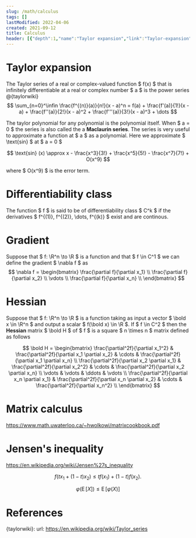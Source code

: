 ```yaml
---
slug: /math/calculus
tags: []
lastModified: 2022-04-06
created: 2021-09-12
title: Calculus
header: [{"depth":1,"name":"Taylor expansion","link":"Taylor-expansion"},{"depth":1,"name":"Differentiability class","link":"Differentiability-class"},{"depth":1,"name":"Gradient","link":"Gradient"},{"depth":1,"name":"Hessian","link":"Hessian"},{"depth":1,"name":"Matrix calculus","link":"Matrix-calculus"},{"depth":1,"name":"Jensen's inequality","link":"Jensen's-inequality"},{"depth":1,"name":"References","link":"References"}]
---
```


# Taylor expansion
The Taylor series of a real or complex-valued function $ f(x) $ that is infinitely differentiable at a real or complex number $ a $ is the power series @{taylorwiki}
$$
\sum_{n=0}^\infin \frac{f^{(n)}(a)}{n!}(x - a)^n = f(a) + \frac{f'(a)}{1!}(x - a) + \frac{f''(a)}{2!}(x - a)^2 + \frac{f'''(a)}{3!}(x - a)^3 + \dots
$$

The taylor polynomial for any polynomial is the polynomial itself. When $ a = 0 $ the series is also called the a **Maclaurin series**. The series is very useful to approximate a function at $ a $ as a polynomial. Here we approximate $ \text{sin} $ at $ a = 0 $

$$
\text{sin} (x) \approx x - \frac{x^3}{3!} + \frac{x^5}{5!} - \frac{x^7}{7!} + O(x^9)
$$

where $ O(x^9) $ is the error term.


# Differentiability class
The function $ f $ is said to be of differentiability class $ C^k $ if the derivatives $ f^{(1)}, f^{(2)}, \dots, f^{(k)} $ exist and are continous.


# Gradient
Suppose that $ f: \R^n \to \R $ is a function and that $ f \in C^1 $ we can define the gradient $ \nabla f $ as
$$
\nabla f =
\begin{bmatrix}
    \frac{\partial f}{\partial x_1}  \\
    \frac{\partial f}{\partial x_2}  \\
    \vdots  \\
    \frac{\partial f}{\partial x_n}  \\
\end{bmatrix}
$$

# Hessian
Suppose that $ f: \R^n \to \R $ is a function taking as input a vector $ \bold x \in \R^n $ and output a scalar $ f(\bold x) \in \R $. If $ f \in C^2 $ then the **Hessian** matrix $ \bold H $ of $ f $ is a square $ n \times n $ matrix defined as follows

$$
\bold H =
\begin{bmatrix}
    \frac{\partial^2f}{\partial x_1^2} & \frac{\partial^2f}{\partial x_1 \partial x_2} & \cdots & \frac{\partial^2f}{\partial x_1 \partial x_n} \\
    \frac{\partial^2f}{\partial x_2 \partial x_1} & \frac{\partial^2f}{\partial x_2^2} & \cdots & \frac{\partial^2f}{\partial x_2 \partial x_n} \\
    \vdots & \vdots & \ddots & \vdots \\
    \frac{\partial^2f}{\partial x_n \partial x_1} & \frac{\partial^2f}{\partial x_n \partial x_2} & \cdots & \frac{\partial^2f}{\partial x_n^2} \\
\end{bmatrix}
$$

# Matrix calculus
https://www.math.uwaterloo.ca/~hwolkowi/matrixcookbook.pdf

# Jensen's inequality
https://en.wikipedia.org/wiki/Jensen%27s_inequality

$$
f(tx_{1}+(1-t)x_{2})\leq tf(x_{1})+(1-t)f(x_{2}).
$$

$$
\varphi (\operatorname {E} [X])\leq \operatorname {E} \left[\varphi (X)\right]
$$



# References
{taylorwiki}:
    url: https://en.wikipedia.org/wiki/Taylor_series